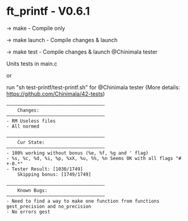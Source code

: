 # ft_printf - V0.6.1

-> make - Compile only

-> make launch - Compile changes & launch

-> make test - Compile changes & launch @Chinimala tester

Units tests in main.c 

or 

run "sh test-printf/test-printf.sh" for @Chinimala tester
(More details: https://github.com/Chinimala/42-tests)


    ————————————————————————————————————
    	Changes:
    ————————————————————————————————————
	- RM Useless files
	- All normed

    ————————————————————————————————————
		Cur State:
	————————————————————————————————————
	- 100% working without bonus (%e, %f, %g and ' flag)
    - %s, %c, %d, %i, %p, %xX, %u, %%, %n Seems OK with all flags "# +-0.*"
	- Tester Result: [1030/1749]
		Skipping bonus: [1749/1749]

	————————————————————————————————————
    	Known Bugs:
	————————————————————————————————————
    - Need to find a way to make one function from functions gest_precision and no_precision
    - No errors gest
